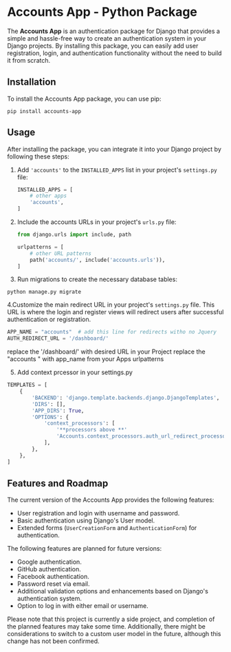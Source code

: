 # Accounts App - Python Package

The **Accounts App** is an authentication package for Django that provides a simple and hassle-free way to create an authentication system in your Django projects. By installing this package, you can easily add user registration, login, and authentication functionality without the need to build it from scratch.

## Installation

To install the Accounts App package, you can use pip:

```shell
pip install accounts-app
```
## Usage

After installing the package, you can integrate it into your Django project by following these steps:

1. Add `'accounts'` to the `INSTALLED_APPS` list in your project's `settings.py` file:

   ```python
   INSTALLED_APPS = [
       # other apps
       'accounts',
   ]
   ```

2. Include the accounts URLs in your project's `urls.py` file:

    ```python
    from django.urls import include, path

    urlpatterns = [
        # other URL patterns
        path('accounts/', include('accounts.urls')),
    ]
    ```
    
3. Run migrations to create the necessary database tables:

```shell
python manage.py migrate
```   

4.Customize the main redirect URL in your project's `settings.py` file. This URL is where the login and register views will redirect users after successful authentication or registration.

```python
APP_NAME = "accounts"  # add this line for redirects witho no Jquery 
AUTH_REDIRECT_URL = '/dashboard/'
```
replace the '/dashboard/' with desired URL in your Project
replace the "accounts " with app_name from your Apps urlpatterns 

5. Add context prcessor in your settings.py
```python
TEMPLATES = [
    {
        'BACKEND': 'django.template.backends.django.DjangoTemplates',
        'DIRS': [],
        'APP_DIRS': True,
        'OPTIONS': {
            'context_processors': [
                '**processors above **'
                'Accounts.context_processors.auth_url_redirect_processor', # add this line
            ],
        },
    },
]

```

## Features and Roadmap

The current version of the Accounts App provides the following features:

- User registration and login with username and password.
- Basic authentication using Django's User model.
- Extended forms (`UserCreationForm` and `AuthenticationForm`) for authentication.

The following features are planned for future versions:

- Google authentication.
- GitHub authentication.
- Facebook authentication.
- Password reset via email.
- Additional validation options and enhancements based on Django's authentication system.
- Option to log in with either email or username.

Please note that this project is currently a side project, and completion of the planned features may take some time. Additionally, there might be considerations to switch to a custom user model in the future, although this change has not been confirmed.
